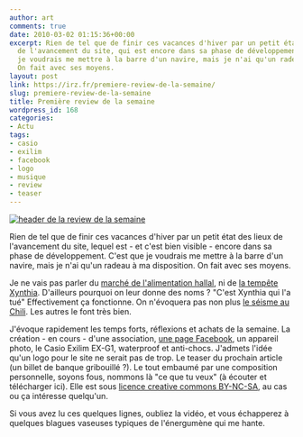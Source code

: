 ```yaml
---
author: art
comments: true
date: 2010-03-02 01:15:36+00:00
excerpt: Rien de tel que de finir ces vacances d'hiver par un petit état des lieux
  de l'avancement du site, qui est encore dans sa phase de développement. C'est que
  je voudrais me mettre à la barre d'un navire, mais je n'ai qu'un radeau à ma disposition.
  On fait avec ses moyens.
layout: post
link: https://irz.fr/premiere-review-de-la-semaine/
slug: premiere-review-de-la-semaine
title: Première review de la semaine
wordpress_id: 168
categories:
- Actu
tags:
- casio
- exilim
- facebook
- logo
- musique
- review
- teaser
---
```


[![header de la review de la semaine](https://static.irz.fr/2010/03/header-review.png)](https://static.irz.fr/2010/03/header-review.png)

Rien de tel que de finir ces vacances d'hiver par un petit état des lieux de l'avancement du site, lequel est - et c'est bien visible - encore dans sa phase de développement. C'est que je voudrais me mettre à la barre d'un navire, mais je n'ai qu'un radeau à ma disposition. On fait avec ses moyens.

Je ne vais pas parler du [marché de l'alimentation hallal](http://www.lemonde.fr/economie/article/2010/03/01/en-france-le-marche-alimentaire-halal-depassera-les-5-milliards-d-euros-en-2010_1312821_3234.html), ni de [la tempête Xynthia](http://www.lemonde.fr/planete/infographie/2010/03/01/le-trajet-de-la-tempete-xynthia_1313048_3244.html). D'ailleurs pourquoi on leur donne des noms ? "C'est Xynthia qui l'a tué" Effectivement ça fonctionne. On n'évoquera pas non plus [le séisme au Chili](http://www.swissinfo.ch/fre/societe/Meurtri,_le_Chili_panse_ses_plaies.html?cid=8390744&rss=true). Les autres le font très bien.



J'évoque rapidement les temps forts, réflexions et achats de la semaine. La création - en cours - d'une association, [une page Facebook](http://www.facebook.com/pages/Arthur-L/281386582602), un appareil photo, le Casio Exilim EX-G1, waterproof et anti-chocs. J'admets l'idée qu'un logo pour le site ne serait pas de trop. Le teaser du prochain article (un billet de banque gribouillé ?). Le tout embaumé par une composition personnelle, soyons fous, nommons là "ce que tu veux" (à écouter et télécharger ici). Elle est sous [licence creative commons BY-NC-SA](http://creativecommons.org/licenses/by-nc-sa/2.0/fr/), au cas ou ça intéresse quelqu'un.

Si vous avez lu ces quelques lignes, oubliez la vidéo, et vous échapperez à quelques blagues vaseuses typiques de l'énergumène qui me hante.

